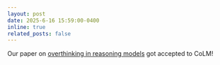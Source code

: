 ```yaml
---
layout: post
date: 2025-6-16 15:59:00-0400
inline: true
related_posts: false
---
```



Our paper on [overthinking in reasoning models](https://arxiv.org/abs/2504.13367) got accepted to CoLM!
